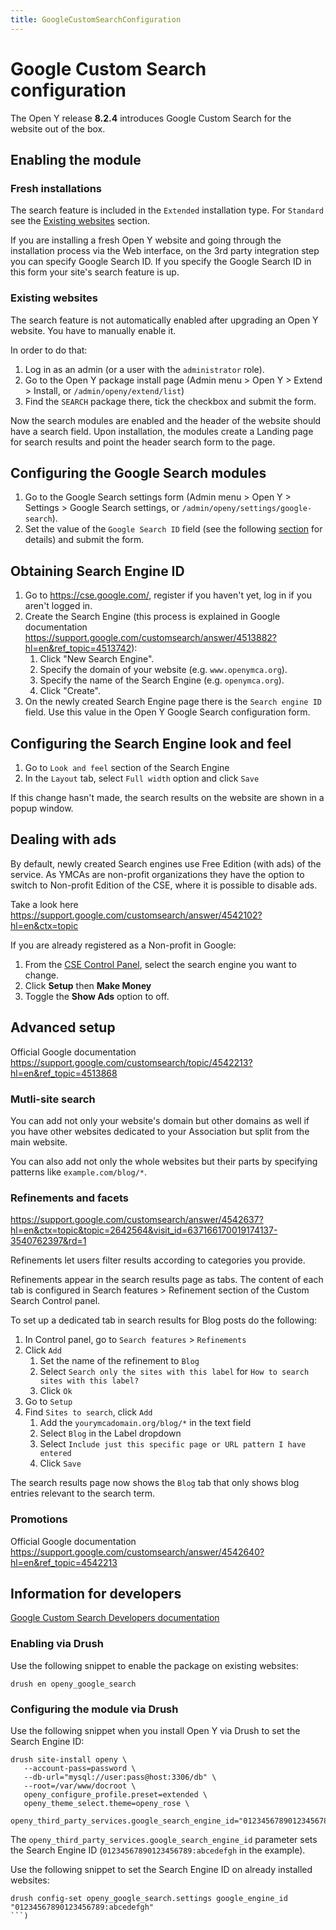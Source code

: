 ```yaml
---
title: GoogleCustomSearchConfiguration
---
```


# Google Custom Search configuration

The Open Y release **8.2.4** introduces Google Custom Search for the website out of the box.

## Enabling the module

### Fresh installations
The search feature is included in the `Extended` installation type.
For `Standard` see the <a href="#existing-websites">Existing websites</a> section.

If you are installing a fresh Open Y website and going through the installation process via the Web interface, on the 3rd party integration step you can specify Google Search ID. If you specify the Google Search ID in this form your site's search feature is up.

### Existing websites
The search feature is not automatically enabled after upgrading an Open Y website. You have to manually enable it.

In order to do that:
1. Log in as an admin (or a user with the `administrator` role).
1. Go to the Open Y package install page (Admin menu > Open Y > Extend > Install, or `/admin/openy/extend/list`)
1. Find the `SEARCH` package there, tick the checkbox and submit the form.

Now the search modules are enabled and the header of the website should have a search field. 
Upon installation, the modules create a Landing page for search results and point the header search form to the page.

## Configuring the Google Search modules
1. Go to the Google Search settings form (Admin menu > Open Y > Settings > Google Search settings, or `/admin/openy/settings/google-search`).
1. Set the value of the `Google Search ID` field (see the following <a href="#obtaining-search-engine-id">section</a> for details) and submit the form.

## Obtaining Search Engine ID

1. Go to https://cse.google.com/, register if you haven't yet, log in if you aren't logged in.
1. Create the Search Engine (this process is explained in Google documentation https://support.google.com/customsearch/answer/4513882?hl=en&ref_topic=4513742):
   1. Click "New Search Engine".
   1. Specify the domain of your website (e.g. `www.openymca.org`).
   1. Specify the name of the Search Engine (e.g. `openymca.org`).
   1. Click "Create".
1. On the newly created Search Engine page there is the `Search engine ID` field. Use this value in the Open Y Google Search configuration form.

## Configuring the Search Engine look and feel

1. Go to `Look and feel` section of the Search Engine
1. In the `Layout` tab, select `Full width` option and click `Save`

If this change hasn't made, the search results on the website are shown in a popup window.

## Dealing with ads

By default, newly created Search engines use Free Edition (with ads) of the service. As YMCAs are non-profit organizations they have the option to switch to Non-profit Edition of the CSE, where it is possible to disable ads. 

Take a look here https://support.google.com/customsearch/answer/4542102?hl=en&ctx=topic

If you are already registered as a Non-profit in Google:
1. From the [CSE Control Panel](https://cse.google.com), select the search engine you want to change.
1. Click **Setup** then **Make Money**
1. Toggle the **Show Ads** option to off. 

## Advanced setup

Official Google documentation https://support.google.com/customsearch/topic/4542213?hl=en&ref_topic=4513868

### Mutli-site search

You can add not only your website's domain but other domains as well if you have other websites dedicated to your Association but split from the main website.

You can also add not only the whole websites but their parts by specifying patterns like `example.com/blog/*`.

### Refinements and facets

https://support.google.com/customsearch/answer/4542637?hl=en&ctx=topic&topic=2642564&visit_id=637166170019174137-3540762397&rd=1

Refinements let users filter results according to categories you provide.

Refinements appear in the search results page as tabs. The content of each tab is configured in Search features > Refinement section of the Custom Search Control panel.

To set up a dedicated tab in search results for Blog posts do the following:
1. In Control panel, go to `Search features` > `Refinements`
1. Click `Add`
   1. Set the name of the refinement to `Blog`
   1. Select `Search only the sites with this label` for `How to search sites with this label?`
   1. Click `Ok`
1. Go to `Setup` 
1. Find `Sites to search`, click `Add`
   1. Add the `yourymcadomain.org/blog/*` in the text field
   1. Select `Blog` in the Label dropdown
   1. Select `Include just this specific page or URL pattern I have entered`
   1. Click `Save`

The search results page now shows the `Blog` tab that only shows blog entries relevant to the search term.

### Promotions

Official Google documentation https://support.google.com/customsearch/answer/4542640?hl=en&ref_topic=4542213

## Information for developers

[Google Custom Search Developers documentation ](https://developers.google.com/custom-search/docs/overview)

### Enabling via Drush

Use the following snippet to enable the package on existing websites:
```
drush en openy_google_search
```

### Configuring the module via Drush

Use the following snippet when you install Open Y via Drush to set the Search Engine ID:
```
drush site-install openy \
   --account-pass=password \
   --db-url="mysql://user:pass@host:3306/db" \
   --root=/var/www/docroot \
   openy_configure_profile.preset=extended \
   openy_theme_select.theme=openy_rose \
   openy_third_party_services.google_search_engine_id="01234567890123456789:abcedefgh"
```

The `openy_third_party_services.google_search_engine_id` parameter sets the Search Engine ID (`01234567890123456789:abcedefgh` in the example).

Use the following snippet to set the Search Engine ID on already installed websites:
```
drush config-set openy_google_search.settings google_engine_id "01234567890123456789:abcedefgh"
```)
